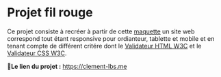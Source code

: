 # **Projet fil rouge**

Ce projet consiste à recréer à partir de cette [maquette](https://clement-lbs.me/maquette/Projet-fil-rouge-Annexes.pdf) un site web correspond tout étant responsive pour ordianteur, tablette et mobile et en tenant compte de différent critére dont le  [Validateur HTML W3C](https://clement-lbs.me/validateur/html.txt) et le [Validateur CSS W3C](https://clement-lbs.me/validateur/css.txt).

**📝Le lien du projet :** https://clement-lbs.me

